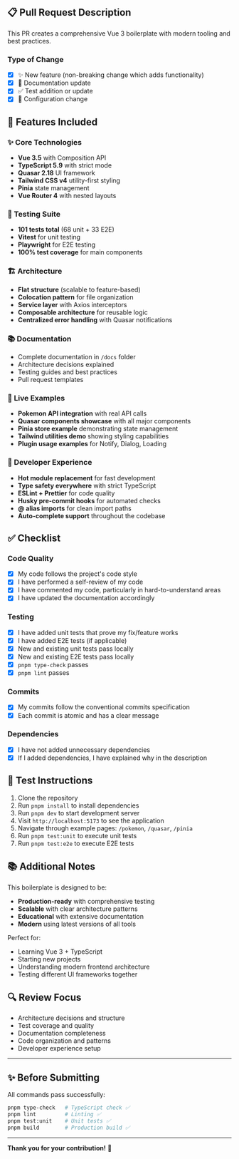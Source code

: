 ## 📋 Pull Request Description

This PR creates a comprehensive Vue 3 boilerplate with modern tooling and best practices.

### Type of Change

- [x] ✨ New feature (non-breaking change which adds functionality)
- [x] 📝 Documentation update
- [x] ✅ Test addition or update
- [x] 🔧 Configuration change

## 🎯 Features Included

### ✨ Core Technologies
- **Vue 3.5** with Composition API
- **TypeScript 5.9** with strict mode
- **Quasar 2.18** UI framework
- **Tailwind CSS v4** utility-first styling
- **Pinia** state management
- **Vue Router 4** with nested layouts

### 🧪 Testing Suite
- **101 tests total** (68 unit + 33 E2E)
- **Vitest** for unit testing
- **Playwright** for E2E testing
- **100% test coverage** for main components

### 🏗️ Architecture
- **Flat structure** (scalable to feature-based)
- **Colocation pattern** for file organization
- **Service layer** with Axios interceptors
- **Composable architecture** for reusable logic
- **Centralized error handling** with Quasar notifications

### 📚 Documentation
- Complete documentation in `/docs` folder
- Architecture decisions explained
- Testing guides and best practices
- Pull request templates

### 🎯 Live Examples
- **Pokemon API integration** with real API calls
- **Quasar components showcase** with all major components
- **Pinia store example** demonstrating state management
- **Tailwind utilities demo** showing styling capabilities
- **Plugin usage examples** for Notify, Dialog, Loading

### 🔧 Developer Experience
- **Hot module replacement** for fast development
- **Type safety everywhere** with strict TypeScript
- **ESLint + Prettier** for code quality
- **Husky pre-commit hooks** for automated checks
- **@ alias imports** for clean import paths
- **Auto-complete support** throughout the codebase

## ✅ Checklist

### Code Quality
- [x] My code follows the project's code style
- [x] I have performed a self-review of my code
- [x] I have commented my code, particularly in hard-to-understand areas
- [x] I have updated the documentation accordingly

### Testing
- [x] I have added unit tests that prove my fix/feature works
- [x] I have added E2E tests (if applicable)
- [x] New and existing unit tests pass locally
- [x] New and existing E2E tests pass locally
- [x] `pnpm type-check` passes
- [x] `pnpm lint` passes

### Commits
- [x] My commits follow the conventional commits specification
- [x] Each commit is atomic and has a clear message

### Dependencies
- [x] I have not added unnecessary dependencies
- [x] If I added dependencies, I have explained why in the description

## 🧪 Test Instructions

1. Clone the repository
2. Run `pnpm install` to install dependencies
3. Run `pnpm dev` to start development server
4. Visit `http://localhost:5173` to see the application
5. Navigate through example pages: `/pokemon`, `/quasar`, `/pinia`
6. Run `pnpm test:unit` to execute unit tests
7. Run `pnpm test:e2e` to execute E2E tests

## 📚 Additional Notes

This boilerplate is designed to be:
- **Production-ready** with comprehensive testing
- **Scalable** with clear architecture patterns
- **Educational** with extensive documentation
- **Modern** using latest versions of all tools

Perfect for:
- Learning Vue 3 + TypeScript
- Starting new projects
- Understanding modern frontend architecture
- Testing different UI frameworks together

## 🔍 Review Focus

- Architecture decisions and structure
- Test coverage and quality
- Documentation completeness
- Code organization and patterns
- Developer experience setup

---

## ✨ Before Submitting

All commands pass successfully:

```bash
pnpm type-check   # TypeScript check ✅
pnpm lint         # Linting ✅
pnpm test:unit    # Unit tests ✅
pnpm build        # Production build ✅
```

---

**Thank you for your contribution!** 🎉
